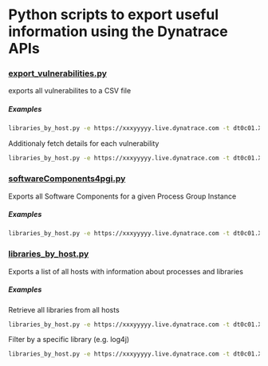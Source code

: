 # Python scripts to export useful information using the Dynatrace APIs

### [export_vulnerabilities.py](export_vulnerabilities.py)
exports all vulnerabilites to a CSV file
##### Examples
```bash
libraries_by_host.py -e https://xxxyyyyy.live.dynatrace.com -t dt0c01.XXX... 
```
Additionaly fetch details for each vulnerability
```bash
libraries_by_host.py -e https://xxxyyyyy.live.dynatrace.com -t dt0c01.XXX... -d
```

### [softwareComponents4pgi.py](softwareComponents4pgi.py)
Exports all Software Components for a given Process Group Instance
##### Examples
```bash
libraries_by_host.py -e https://xxxyyyyy.live.dynatrace.com -t dt0c01.XXX... -id PROCESS_GROUP_INSTANCE_XXX
```

### [libraries_by_host.py](libraries_by_host.py)
Exports a list of all hosts with information about processes and libraries

##### Examples
Retrieve all libraries from all hosts
```bash
libraries_by_host.py -e https://xxxyyyyy.live.dynatrace.com -t dt0c01.XXX... 
```
Filter by a specific library (e.g. log4j)
```bash
libraries_by_host.py -e https://xxxyyyyy.live.dynatrace.com -t dt0c01.XXX... -l org.apache.logging.log4j
```